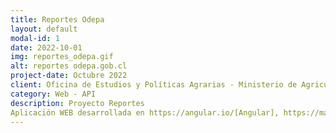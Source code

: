 ```yaml
---
title: Reportes Odepa
layout: default
modal-id: 1
date: 2022-10-01
img: reportes_odepa.gif
alt: reportes odepa.gob.cl
project-date: Octubre 2022
client: Oficina de Estudios y Políticas Agrarias - Ministerio de Agricultura 
category: Web - API
description: Proyecto Reportes
Aplicación WEB desarrollada en https://angular.io/[Angular], https://material.angular.io/[Angular Material], https://www.primefaces.org/primeng/[PrimeNG], SpringBoot Java.
---
```

